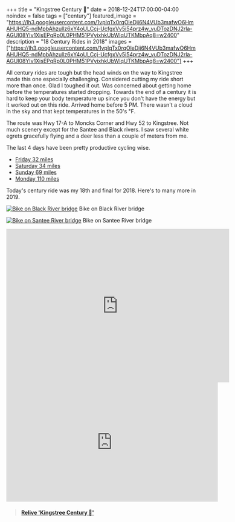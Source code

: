 +++
title =  "Kingstree Century 💯"
date = 2018-12-24T17:00:00-04:00
noindex = false
tags = ["century"]
featured_image = "https://lh3.googleusercontent.com/1vpIqTx0rqOleDji6N4VUb3mafwO6HmAHUHQ5-ndMpbAhzullz6xY4oULCcj-UcfgxVv5i54prz4w_vuDTozDNJ2rla-AGUl08YIv1XisEPqRp0L0PHM51PVyixhkUbWIqUTKMbpAq8=w2400"
description = "18 Century Rides in 2018"
images = ["https://lh3.googleusercontent.com/1vpIqTx0rqOleDji6N4VUb3mafwO6HmAHUHQ5-ndMpbAhzullz6xY4oULCcj-UcfgxVv5i54prz4w_vuDTozDNJ2rla-AGUl08YIv1XisEPqRp0L0PHM51PVyixhkUbWIqUTKMbpAq8=w2400"]
+++

All century rides are tough but the head winds on the way to Kingstree made this one especially challenging. Considered cutting my ride short more than once. Glad I toughed it out. Was concerned about getting home before the temperatures started dropping. Towards the end of a century it is hard to keep your body temperature up since you don't have the energy but it worked out on this ride. Arrived home before 5 PM. There wasn't a cloud in the sky and that kept temperatures in the 50's ℉.

The route was Hwy 17-A to Moncks Corner and Hwy 52 to Kingstree. Not much scenery except for the Santee and Black rivers. I saw several white egrets gracefully flying and a deer less than a couple of meters from me.  

The last 4 days have been pretty productive cycling wise.

- [Friday 32 miles](/posts/20181221/)
- [Saturday 34 miles](/posts/20181222/)
- [Sunday 69 miles](/posts/20181223/)
- [Monday 110 miles](/posts/20181224/)

Today's century ride was my 18th and final for 2018. Here's to many more in 2019.

[![Bike on Black River bridge](https://lh3.googleusercontent.com/LRd_t_FM2W5xpcn1nkO2Q5R3g4f0a4XI90wouQq6SBI4dXJ1PwZ4KcBLrut6DlTFSsgLDWiPSTs3aH4_qGav9wNFGg-aDsl3KkAJtOegvckGNcOS_FAh8YIywHAijuls36R0DnLbMeE=w2400)](https://lh3.googleusercontent.com/LRd_t_FM2W5xpcn1nkO2Q5R3g4f0a4XI90wouQq6SBI4dXJ1PwZ4KcBLrut6DlTFSsgLDWiPSTs3aH4_qGav9wNFGg-aDsl3KkAJtOegvckGNcOS_FAh8YIywHAijuls36R0DnLbMeE=w2400)
Bike on Black River bridge

[![Bike on Santee River bridge](https://lh3.googleusercontent.com/4a5j1mxECdxs7yONUBpUSmzS_XZGps_o6-cjkdyGQbIE5tOKubheichiLXev2WV8hGZtf_Uaqk4q-nx24mbKlcEh-J3fXWL2ESe_VQGCz2mJ8UkFbiJNL50xfZfL7mMiLKjRj7mtvgA=w2400)](https://lh3.googleusercontent.com/4a5j1mxECdxs7yONUBpUSmzS_XZGps_o6-cjkdyGQbIE5tOKubheichiLXev2WV8hGZtf_Uaqk4q-nx24mbKlcEh-J3fXWL2ESe_VQGCz2mJ8UkFbiJNL50xfZfL7mMiLKjRj7mtvgA=w2400)
Bike on Santee River bridge

<iframe height='405' width='590' frameborder='0' allowtransparency='true' scrolling='no' src='https://www.strava.com/activities/2033922906/embed/126418913e59be06e303b7a27f0ca9e973163735'></iframe>

<iframe width="560" height="315" src="https://www.youtube.com/embed/xL9tmzggj9Y" frameborder="0" allow="accelerometer; autoplay; encrypted-media; gyroscope; picture-in-picture" allowfullscreen></iframe>

<blockquote class="embedly-card" data-card-controls="0" data-card-key="f1631a41cb254ca5b035dc5747a5bd75"><h4><a href="https://www.relive.cc/view/2033922906?r=embed-site">Relive 'Kingstree Century 💯'</a></h4></blockquote>
        <script async src="https://cdn.embedly.com/widgets/platform.js" charset="UTF-8"></script>
